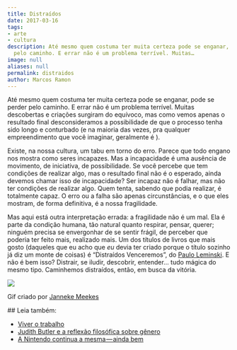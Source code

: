 ```yaml
---
title: Distraídos
date: 2017-03-16
tags:
- arte
- cultura
description: Até mesmo quem costuma ter muita certeza pode se enganar, pode se perder
  pelo caminho. E errar não é um problema terrível. Muitas…
image: null
aliases: null
permalink: distraidos
author: Marcos Ramon
---
```

Até mesmo quem costuma ter muita certeza pode se enganar, pode se perder pelo caminho. E errar não é um problema terrível. Muitas descobertas e criações surgiram do equívoco, mas como vemos apenas o resultado final desconsideramos a possibilidade de que o processo tenha sido longo e conturbado (e na maioria das vezes, pra qualquer empreendimento que você imaginar, geralmente é ).

Existe, na nossa cultura, um tabu em torno do erro. Parece que todo engano nos mostra como seres incapazes. Mas a incapacidade é uma ausência de movimento, de iniciativa, de possibilidade. Se você percebe que tem condições de realizar algo, mas o resultado final não é o esperado, ainda devemos chamar isso de incapacidade? Ser incapaz não é falhar, mas não ter condições de realizar algo. Quem tenta, sabendo que podia realizar, é totalmente capaz. O erro ou a falha são apenas circunstâncias, e o que eles mostram, de forma definitiva, é a nossa fragilidade.

Mas aqui está outra interpretação errada: a fragilidade não é um mal. Ela é parte da condição humana, tão natural quanto respirar, pensar, querer; ninguém precisa se envergonhar de se sentir frágil, de perceber que poderia ter feito mais, realizado mais. Um dos títulos de livros que mais gosto (daqueles que eu acho que _eu_ devia ter criado porque o título sozinho já diz um monte de coisas) é “Distraídos Venceremos”, do [Paulo Leminski](http://amzn.to/2ntOT3r). E não é bem isso? Distrair, se iludir, descobrir, entender… tudo mágica do mesmo tipo. Caminhemos distraídos, então, em busca da vitória.

<img src="/assets/img/distraídos-medium.gif">

Gif criado por [Janneke Meekes](http://jannekemeekes.tumblr.com/)


<div class="leia-tambem" markdown="1">
## Leia também:

- <a href="/viver-o-trabalho">Viver o trabalho</a>
- <a href="/judith-butler-e-a-reflexao-filosofica-sobre-genero">Judith Butler e a reflexão filosófica sobre gênero</a>
- <a href="/a-nintendo-continua-a-mesma-ainda-bem">A Nintendo continua a mesma — ainda bem</a>
</div>